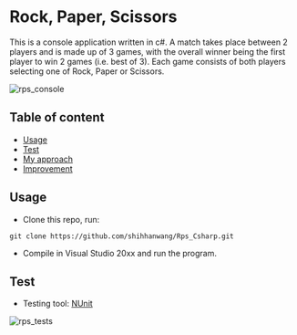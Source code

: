 Rock, Paper, Scissors
====================

This is a console application written in c#.
A match takes place between 2 players and is made up of 3 games, with the overall winner being the first player to win 2 games (i.e. best of 3).
Each game consists of both players selecting one of Rock, Paper or Scissors.

![rps_console](https://user-images.githubusercontent.com/36331920/43415423-68189368-942d-11e8-8674-62addd467cea.png)

## Table of content

- [Usage](#usage)
- [Test](#test)
- [My approach](#my-approach)
- [Improvement](#improvement)

## Usage

- Clone this repo, run: 
```
git clone https://github.com/shihhanwang/Rps_Csharp.git
```
- Compile in Visual Studio 20xx and run the program.

## Test

- Testing tool: [NUnit](https://nunit.org/)

![rps_tests](https://user-images.githubusercontent.com/36331920/43415425-6877c00e-942d-11e8-8e2d-9f374b2a82ef.png)
